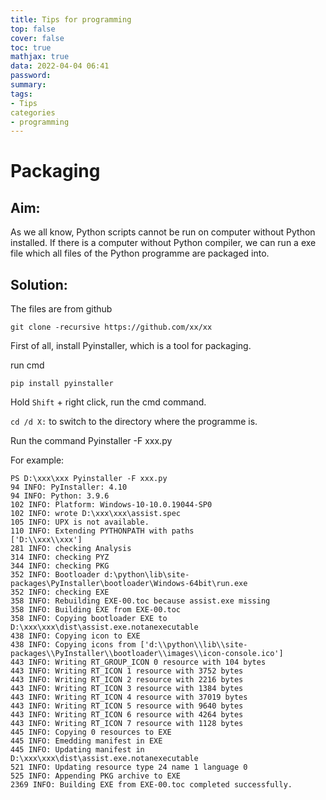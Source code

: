```yaml
---
title: Tips for programming
top: false
cover: false
toc: true
mathjax: true
data: 2022-04-04 06:41
password:
summary: 
tags:
- Tips
categories
- programming
---
```


# Packaging

## Aim: 

As we all know, Python scripts cannot be run on computer without Python installed. If there is a computer without Python compiler, we can run a exe file which all files of the Python programme are packaged into.

## Solution: 

The files are from github

`git clone -recursive https://github.com/xx/xx`

First of all, install Pyinstaller, which is a tool for packaging.

run cmd

`pip install pyinstaller `

Hold `Shift` + right click, run the cmd command.

`cd /d X:` to switch to the directory where the programme is.

Run the command Pyinstaller -F xxx.py

For example:

```
PS D:\xxx\xxx Pyinstaller -F xxx.py
94 INFO: PyInstaller: 4.10
94 INFO: Python: 3.9.6
102 INFO: Platform: Windows-10-10.0.19044-SP0
102 INFO: wrote D:\xxx\xxx\assist.spec
105 INFO: UPX is not available.
110 INFO: Extending PYTHONPATH with paths
['D:\\xxx\\xxx']
281 INFO: checking Analysis
314 INFO: checking PYZ
344 INFO: checking PKG
352 INFO: Bootloader d:\python\lib\site-packages\PyInstaller\bootloader\Windows-64bit\run.exe
352 INFO: checking EXE
358 INFO: Rebuilding EXE-00.toc because assist.exe missing
358 INFO: Building EXE from EXE-00.toc
358 INFO: Copying bootloader EXE to D:\xxx\xxx\dist\assist.exe.notanexecutable
438 INFO: Copying icon to EXE
438 INFO: Copying icons from ['d:\\python\\lib\\site-packages\\PyInstaller\\bootloader\\images\\icon-console.ico']
443 INFO: Writing RT_GROUP_ICON 0 resource with 104 bytes
443 INFO: Writing RT_ICON 1 resource with 3752 bytes
443 INFO: Writing RT_ICON 2 resource with 2216 bytes
443 INFO: Writing RT_ICON 3 resource with 1384 bytes
443 INFO: Writing RT_ICON 4 resource with 37019 bytes
443 INFO: Writing RT_ICON 5 resource with 9640 bytes
443 INFO: Writing RT_ICON 6 resource with 4264 bytes
443 INFO: Writing RT_ICON 7 resource with 1128 bytes
445 INFO: Copying 0 resources to EXE
445 INFO: Emedding manifest in EXE
445 INFO: Updating manifest in D:\xxx\xxx\dist\assist.exe.notanexecutable
521 INFO: Updating resource type 24 name 1 language 0
525 INFO: Appending PKG archive to EXE
2369 INFO: Building EXE from EXE-00.toc completed successfully.
```

